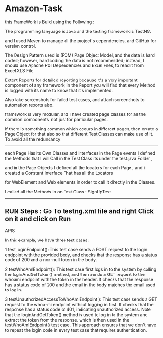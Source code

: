 # Amazon-Task

this FrameWork is Build using the Following :


The programming language is Java and the testing framework is TestNG.

and I used Maven to manage all the project's dependencies, and GitHub for version control.

The Design Pattern used is (POM) Page Object Model,
and the data is hard coded; however, hard coding the data is not recommended; instead,
I should use Apache POI Dependencies and Excel Files, to read it from Excel.XLS File

Extent Reports for detailed reporting because it's a very important component of any framework,
in the Report you will find that every Method is logged with its name to know that it's implemented.

Also take screenshots for failed test cases, and attach screenshots to automation reports also.

framework is very modular, and I have created page classes for all the common components,
not just for particular pages.

If there is something common which occurs in different pages,
then create a Page Object for that also so that different Test Classes can make use of it. To avoid all the redundancy

-------------------------------------------------

each Page Has its Own Classes and interfaces in the Page events I defined the Methods that I will Call in the Test Class its under the test.java Folder ,

and in the Page Objects I defined all the locators for each Page , and i created a Constant Interface That has all the Locators

for WebElement and Web elements in order to call it directly in the Classes.

I called all the Methods in on Test Class : SignUpTest

-------------------------------------------------
RUN Steps :
Go To testng.xml file and right Click on it and click on Run
--------------------------------------------------------------------------------------------------

APIS

In this example, we have three test cases:

1	testLoginEndpoint(): This test case sends a POST request to the login endpoint with the provided body,
and checks that the response has a status code of 200 and a non-null token in the body.

2	testWhoAmIEndpoint(): This test case first logs in to the system by calling the loginAndGetToken() method,
and then sends a GET request to the whoami endpoint with the token in the header.
It checks that the response has a status code of 200 and the email in the body matches the email used to log in.

3	testUnauthorizedAccessToWhoAmIEndpoint(): This test case sends a GET request to the whoa-mi endpoint without logging in first.
It checks that the response has a status code of 401, indicating unauthorized access.
Note that the loginAndGetToken() method is used to log in to the system and extract the token from
the response, which is then used in the testWhoAmIEndpoint() test case.
This approach ensures that we don't have to repeat the login code in every test case that requires authentication.


